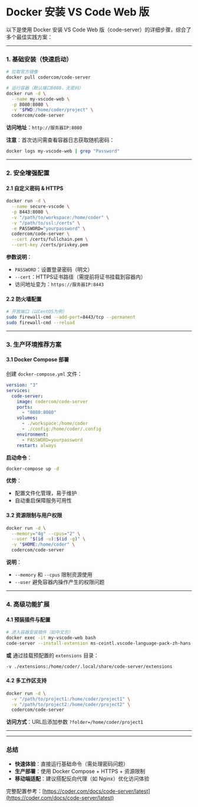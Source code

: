 # Docker 安装 VS Code Web 版

以下是使用 Docker 安装 VS Code Web 版（code-server）的详细步骤，综合了多个最佳实践方案：

---

### **1. 基础安装（快速启动）**

```Bash
# 拉取官方镜像
docker pull codercom/code-server

# 运行容器（默认端口8080，无密码）
docker run -d \
  --name my-vscode-web \
  -p 8080:8080 \
  -v "$PWD:/home/coder/project" \
  codercom/code-server
```

**访问地址**：`http://服务器IP:8080`  

**注意**：首次访问需查看容器日志获取随机密码：

```Bash
docker logs my-vscode-web | grep "Password"
```

---

### **2. 安全增强配置**

#### **2.1 自定义密码 & HTTPS**

```Bash
docker run -d \
  --name secure-vscode \
  -p 8443:8080 \
  -v "/path/to/workspace:/home/coder" \
  -v "/path/to/ssl:/certs" \
  -e PASSWORD="yourpassword" \
  codercom/code-server \
  --cert /certs/fullchain.pem \
  --cert-key /certs/privkey.pem
```

**参数说明**：

- `PASSWORD`：设置登录密码（明文）
- `--cert`：HTTPS证书路径（需提前将证书挂载到容器内）
- 访问地址变为：`https://服务器IP:8443`  

#### **2.2 防火墙配置**

```Bash
# 开放端口（以CentOS为例）
sudo firewall-cmd --add-port=8443/tcp --permanent
sudo firewall-cmd --reload
```

---

### **3. 生产环境推荐方案**

#### **3.1 Docker Compose 部署**

创建 `docker-compose.yml` 文件：

```YAML
version: "3"
services:
  code-server:
    image: codercom/code-server
    ports:
      - "8080:8080"
    volumes:
      - ./workspace:/home/coder
      - ./config:/home/coder/.config
    environment:
      - PASSWORD=yourpassword
    restart: always
```

**启动命令**：

```Bash
docker-compose up -d
```

**优势**：  

- 配置文件化管理，易于维护  
- 自动重启保障服务可用性  

#### **3.2 资源限制与用户权限**

```Bash
docker run -d \
  --memory="4g" --cpus="2" \
  --user "$(id -u):$(id -g)" \
  -v "$HOME:/home/coder" \
  codercom/code-server
```

**说明**：  

- `--memory` 和 `--cpus` 限制资源使用  
- `--user` 避免容器内操作产生的权限问题  

---

### **4. 高级功能扩展**

#### **4.1 预装插件与配置**

```Bash
# 进入容器安装插件（如中文包）
docker exec -it my-vscode-web bash
code-server --install-extension ms-ceintl.vscode-language-pack-zh-hans
```

**或** 通过挂载预配置的 `extensions` 目录：

```Bash
-v ./extensions:/home/coder/.local/share/code-server/extensions
```

#### **4.2 多工作区支持**

```Bash
docker run -d \
  -v "/path/to/project1:/home/coder/project1" \
  -v "/path/to/project2:/home/coder/project2" \
  codercom/code-server
```

**访问方式**：URL后添加参数 `?folder=/home/coder/project1`  

---

---

### **总结**

- **快速体验**：直接运行基础命令（需处理密码问题）  
- **生产部署**：使用 Docker Compose + HTTPS + 资源限制   
- **移动端适配**：建议搭配反向代理（如 Nginx）优化访问体验   

完整配置参考：[https://coder.com/docs/code-server/latest](https://coder.com/docs/code-server/latest)
